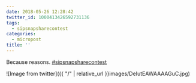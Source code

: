 ```yaml
---
date: 2018-05-26 12:28:42
twitter_id: 1000413426592731136
tags:
  - sipsnapsharecontest
categories:
  - micropost
title: ''
---
```


Because reasons. [#sipsnapsharecontest](https://twitter.com/hashtag/sipsnapsharecontest)

![Image from twitter]({{ "/" | relative_url  }}images/DeIutEAWAAAAGuC.jpg)
